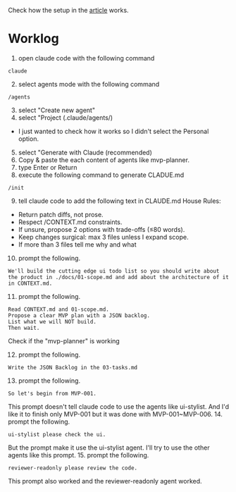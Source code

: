 Check how the setup in the [article](https://medium.com/realworld-ai-use-cases/the-claude-code-workflow-you-can-copy-6265009df76d) works.

# Worklog
1. open claude code with the following command
```
claude
```

2. select agents mode with the following command
```
/agents
```

3. select "Create new agent"
4. select "Project (.claude/agents/)
- I just wanted to check how it works so I didn't select the Personal option.
5. select "Generate with Claude (recommended)
6. Copy & paste the each content of agents like mvp-planner.
7. type Enter or Return
8. execute the following command to generate CLADUE.md
```
/init
```
9. tell claude code to add the following text in CLAUDE.md
House Rules:
- Return patch diffs, not prose.
- Respect /CONTEXT.md constraints.
- If unsure, propose 2 options with trade-offs (≤80 words).
- Keep changes surgical: max 3 files unless I expand scope.
- If more than 3 files tell me why and what
10. prompt the following.
```
We'll build the cutting edge ui todo list so you should write about the product in ./docs/01-scope.md and add about the architecture of it in CONTEXT.md.
```
11. prompt the following.
```
Read CONTEXT.md and 01-scope.md.
Propose a clear MVP plan with a JSON backlog.
List what we will NOT build.
Then wait.
```

Check if the "mvp-planner" is working

12. prompt the following.
```
Write the JSON Backlog in the 03-tasks.md
```
13. prompt the following.
```
So let's begin from MVP-001.
```
This prompt doesn't tell claude code to use the agents like ui-stylist.
And I'd like it to finish only MVP-001 but it was done with MVP-001~MVP-006.
14. prompt the following.
```
ui-stylist please check the ui.
```
But the prompt make it use the ui-stylist agent. I'll try to use the other agents like this prompt.
15. prompt the following.
```
reviewer-readonly please review the code.
```
This prompt also worked and the reviewer-readonly agent worked.

